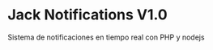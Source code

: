 Jack Notifications V1.0
==================

Sistema de notificaciones en tiempo real con PHP y nodejs
